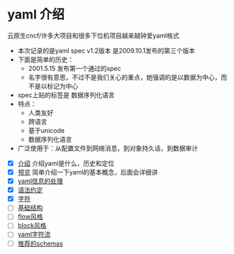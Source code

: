 # yaml 介绍

云原生cncf/许多大项目和很多下位机项目越来越钟爱yaml格式

- 本次记录的是yaml spec v1.2版本 是2009.10.1发布的第三个版本
- 下面是简单的历史：
  - 2001.5.15 发布第一个通过的spec
  - 名字很有意思，不过不是我们关心的重点，她强调的是以数据为中心，而不是以标记为中心
- spec上贴的标签是 数据序列化语言
- 特点：
  - 人类友好
  - 跨语言
  - 基于unicode
  - 数据序列化语言
- 广泛使用于：从配置文件到网络消息，到对象持久话，到数据审计

- [x] [介绍](/todo/skill/yaml/introduction.md) 介绍yaml是什么，历史和定位
- [x] [预览](/todo/skill/yaml/preview.md) 简单介绍一下yaml的基本概念，后面会详细讲
- [x] [yaml信息的处理](/todo/skill/yaml/process.md)
- [x] [语法约定](/todo/skill/yaml/syntax-conventions.md)
- [x] [字符](/todo/skill/yaml/characters.md)
- [ ] [基础结构](/todo/skill/yaml/basic-structures.md)
- [ ] [flow风格](/todo/skill/yaml/flow-styles.md)
- [ ] [block风格](/todo/skill/yaml/block-styles.md)
- [ ] [yaml字符流](/todo/skill/yaml/character-stream.md)
- [ ] [推荐的schemas](/todo/skill/yaml/schemas.md)
